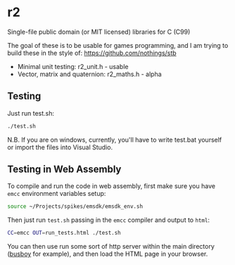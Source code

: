 # r2

Single-file public domain (or MIT licensed) libraries for C (C99)

The goal of these is to be usable for games programming, and I am trying to build these in the style of: https://github.com/nothings/stb


 * Minimal unit testing: r2_unit.h            - usable
 * Vector, matrix and quaternion: r2_maths.h  - alpha

## Testing

Just run test.sh:

```sh
./test.sh
```

N.B. If you are on windows, currently, you'll have to write test.bat yourself or import the files into Visual Studio.


## Testing in Web Assembly

To compile and run the code in web assembly, first make sure you have `emcc` environment variables setup:

```sh
source ~/Projects/spikes/emsdk/emsdk_env.sh
```

Then just run `test.sh` passing in the `emcc` compiler and output to `html`:

```sh
CC=emcc OUT=run_tests.html ./test.sh
```

You can then use run some sort of http server within the main directory ([busboy](https://github.com/robrohan/busboy) for example), and then load the HTML page in your browser.
